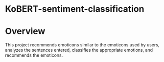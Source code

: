 # KoBERT-sentiment-classification

# Overview

This project recommends emoticons similar to the emoticons used by users, analyzes the sentences entered, classifies the appropriate emotions, and recommends the emoticons.
